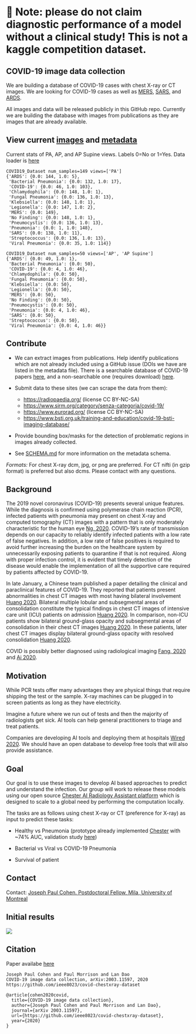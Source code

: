 
# 🛑 Note: please do not claim diagnostic performance of a model without a clinical study! This is not a kaggle competition dataset. 


## COVID-19 image data collection

We are building a database of COVID-19 cases with chest X-ray or CT images. We are looking for COVID-19 cases as well as [MERS](https://en.wikipedia.org/wiki/Middle_East_respiratory_syndrome), [SARS](https://en.wikipedia.org/wiki/Severe_acute_respiratory_syndrome), and [ARDS](https://en.wikipedia.org/wiki/Acute_respiratory_distress_syndrome). 

All images and data will be released publicly in this GitHub repo. Currently we are building the database with images from publications as they are images that are already available. 

## View current [images](images) and [metadata](metadata.csv)

Current stats of PA, AP, and AP Supine views. Labels 0=No or 1=Yes. Data loader is [here](https://github.com/mlmed/torchxrayvision/blob/master/torchxrayvision/datasets.py#L867)
``` 
COVID19_Dataset num_samples=149 views=['PA']
{'ARDS': {0.0: 144, 1.0: 5},
 'Bacterial Pneumonia': {0.0: 132, 1.0: 17},
 'COVID-19': {0.0: 46, 1.0: 103},
 'Chlamydophila': {0.0: 148, 1.0: 1},
 'Fungal Pneumonia': {0.0: 136, 1.0: 13},
 'Klebsiella': {0.0: 148, 1.0: 1},
 'Legionella': {0.0: 147, 1.0: 2},
 'MERS': {0.0: 149},
 'No Finding': {0.0: 148, 1.0: 1},
 'Pneumocystis': {0.0: 136, 1.0: 13},
 'Pneumonia': {0.0: 1, 1.0: 148},
 'SARS': {0.0: 138, 1.0: 11},
 'Streptococcus': {0.0: 136, 1.0: 13},
 'Viral Pneumonia': {0.0: 35, 1.0: 114}}
 
COVID19_Dataset num_samples=50 views=['AP', 'AP Supine']
{'ARDS': {0.0: 49, 1.0: 1},
 'Bacterial Pneumonia': {0.0: 50},
 'COVID-19': {0.0: 4, 1.0: 46},
 'Chlamydophila': {0.0: 50},
 'Fungal Pneumonia': {0.0: 50},
 'Klebsiella': {0.0: 50},
 'Legionella': {0.0: 50},
 'MERS': {0.0: 50},
 'No Finding': {0.0: 50},
 'Pneumocystis': {0.0: 50},
 'Pneumonia': {0.0: 4, 1.0: 46},
 'SARS': {0.0: 50},
 'Streptococcus': {0.0: 50},
 'Viral Pneumonia': {0.0: 4, 1.0: 46}}
 ```

## Contribute

 - We can extract images from publications. Help identify publications which are not already included using a GitHub issue (DOIs we have are listed in the metadata file). There is a searchable database of COVID-19 papers [here](https://www.who.int/emergencies/diseases/novel-coronavirus-2019/global-research-on-novel-coronavirus-2019-ncov), and a non-searchable one (requires download) [here](https://pages.semanticscholar.org/coronavirus-research).
 
 - Submit data to these sites (we can scrape the data from them):
    - https://radiopaedia.org/ (license CC BY-NC-SA)
    - https://www.sirm.org/category/senza-categoria/covid-19/ 
    - https://www.eurorad.org/ (license CC BY-NC-SA)
    - https://www.bsti.org.uk/training-and-education/covid-19-bsti-imaging-database/
 
 - Provide bounding box/masks for the detection of problematic regions in images already collected.

 - See [SCHEMA.md](SCHEMA.md) for more information on the metadata schema.

*Formats:* For chest X-ray dcm, jpg, or png are preferred. For CT nifti (in gzip format) is preferred but also dcms. Please contact with any questions.

## Background 
The 2019 novel coronavirus (COVID-19) presents several unique features. While the diagnosis is confirmed using polymerase chain reaction (PCR), infected patients with pneumonia may present on chest X-ray and computed tomography (CT) images with a pattern that is only moderately characteristic for the human eye [Ng, 2020](https://pubs.rsna.org/doi/10.1148/ryct.2020200034). COVID-19’s rate of transmission depends on our capacity to reliably identify infected patients with a low rate of false negatives. In addition, a low rate of false positives is required to avoid further increasing the burden on the healthcare system by unnecessarily exposing patients to quarantine if that is not required. Along with proper infection control, it is evident that timely detection of the disease would enable the implementation of all the supportive care required by patients affected by COVID-19.

In late January, a Chinese team published a paper detailing the clinical and paraclinical features of COVID-19. They reported that patients present abnormalities in chest CT images with most having bilateral involvement [Huang 2020](https://www.thelancet.com/journals/lancet/article/PIIS0140-6736(20)30183-5/fulltext). Bilateral multiple lobular and subsegmental areas of consolidation constitute the typical findings in chest CT images of intensive care unit (ICU) patients on admission [Huang 2020](https://www.thelancet.com/journals/lancet/article/PIIS0140-6736(20)30183-5/fulltext). In comparison, non-ICU patients show bilateral ground-glass opacity and subsegmental areas of consolidation in their chest CT images [Huang 2020](https://www.thelancet.com/journals/lancet/article/PIIS0140-6736(20)30183-5/fulltext). In these patients, later chest CT images display bilateral ground-glass opacity with resolved consolidation [Huang 2020](https://www.thelancet.com/journals/lancet/article/PIIS0140-6736(20)30183-5/fulltext). 

COVID is possibly better diagnosed using radiological imaging [Fang, 2020](https://pubs.rsna.org/doi/10.1148/radiol.2020200432) and [Ai 2020](https://pubs.rsna.org/doi/10.1148/radiol.2020200642).

## Motivation

While PCR tests offer many advantages they are physical things that require shipping the test or the sample. X-ray machines can be plugged in to screen patients as long as they have electricity. 

Imagine a future where we run out of tests and then the majority of radiologists get sick. AI tools can help general practitioners to triage and treat patients.

Companies are developing AI tools and deploying them at hospitals [Wired 2020](https://www.wired.com/story/chinese-hospitals-deploy-ai-help-diagnose-covid-19/). We should have an open database to develop free tools that will also provide assistance.

## Goal

Our goal is to use these images to develop AI based approaches to predict and understand the infection. Our group will work to release these models using our open source [Chester AI Radiology Assistant platform](https://mlmed.org/tools/xray/) which is designed to scale to a global need by performing the computation locally.

The tasks are as follows using chest X-ray or CT (preference for X-ray) as input to predict these tasks:

- Healthy vs Pneumonia (prototype already implemented [Chester](https://mlmed.org/tools/xray/) with ~74% AUC, validation study [here](https://arxiv.org/abs/2002.02497))

- Bacterial vs Viral vs COVID-19 Pneumonia

- Survival of patient




## Contact
Contact: [Joseph Paul Cohen. Postdoctoral Fellow, Mila, University of Montreal](https://josephpcohen.com/) 

## Initial results

![](docs/covid-xray-umap.png)

## Citation

Paper availabe [here](https://arxiv.org/abs/2003.11597)

```
Joseph Paul Cohen and Paul Morrison and Lan Dao
COVID-19 image data collection, arXiv:2003.11597, 2020
https://github.com/ieee8023/covid-chestxray-dataset
```

```
@article{cohen2020covid,
  title={COVID-19 image data collection},
  author={Joseph Paul Cohen and Paul Morrison and Lan Dao},
  journal={arXiv 2003.11597},
  url={https://github.com/ieee8023/covid-chestxray-dataset},
  year={2020}
}
```

<meta name="citation_title" content="COVID-19 image data collection" />
<meta name="citation_publication_date" content="2020" />
<meta name="citation_author" content="Joseph Paul Cohen and Paul Morrison and Lan Dao" />

